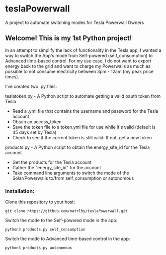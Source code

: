 # teslaPowerwall
A project to automate switching modes for Tesla Powerwall Owners

## Welcome! This is my 1st Python project!
In an attempt to simplify the lack of functionality in the Tesla app, I wanted a way to switch the App's mode from Self-powered (self_consumption) to Advanced time-based control. For my use case, I do not want to export energy back to the grid and want to charge my Powerwalls as much as possible to not consume electricity between 3pm - 12am (my peak price times).

I've created two .py files:

teslatoken.py - A Python script to automate getting a valid oauth token from Tesla
  - Read a .yml file that contains the username and password for the Tesla account
  - Obtain an access_token
  - Save the token file to a token.yml file for use while it's valid (default is 45 days set by Tesla)
  - Check to see if the current token is still valid. If not, get a new token
  
products.py - A Python script to obtain the energy_site_id for the Tesla account
  - Get the products for the Tesla account
  - Gather the "energy_site_id" for the account
  - Take command line arguments to switch the mode of the Solar/Powerwalls to/from self_consumption or autonomous

### Installation:

Clone this repository to your host:
```
git clone https://github.com/natrlhy/teslaPowerwall.git
```
Switch the mode to the Self-powered mode in the app:
```
python3 products.py self_consumption
```

Switch the mode to Advanced time-based control in the app:
```
python3 products.py autonomous
```
